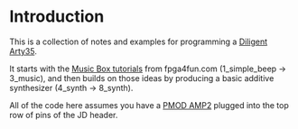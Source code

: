 Introduction
===

This is a collection of notes and examples for programming a
[Diligent Arty35](https://store.digilentinc.com/arty-a7-artix-7-fpga-development-board-for-makers-and-hobbyists/).

It starts with the [Music Box tutorials](https://www.fpga4fun.com/MusicBox1.html)
from fpga4fun.com (1_simple_beep -> 3_music), and then builds on those ideas by
producing a basic additive synthesizer (4_synth -> 8_synth).

All of the code here assumes you have a [PMOD AMP2](https://store.digilentinc.com/pmod-amp2-audio-amplifier/)
plugged into the top row of pins of the JD header.


